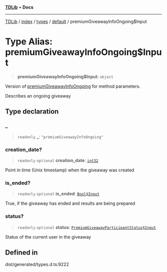 [**TDLib**](../../../../../../README.md) • **Docs**

***

[TDLib](../../../../../../modules.md) / [index](../../../../../README.md) / [types](../../../README.md) / [default](../README.md) / premiumGiveawayInfoOngoing$Input

# Type Alias: premiumGiveawayInfoOngoing$Input

> **premiumGiveawayInfoOngoing$Input**: `object`

Version of [premiumGiveawayInfoOngoing](premiumGiveawayInfoOngoing.md) for method parameters.

Describes an ongoing giveaway

## Type declaration

### \_

> `readonly` **\_**: `"premiumGiveawayInfoOngoing"`

### creation\_date?

> `readonly` `optional` **creation\_date**: [`int32`](int32.md)

Point in time (Unix timestamp) when the giveaway was created

### is\_ended?

> `readonly` `optional` **is\_ended**: [`Bool$Input`](Bool$Input.md)

True, if the giveaway has ended and results are being prepared

### status?

> `readonly` `optional` **status**: [`PremiumGiveawayParticipantStatus$Input`](PremiumGiveawayParticipantStatus$Input.md)

Status of the current user in the giveaway

## Defined in

dist/generated/types.d.ts:9222
